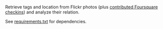 Retrieve tags and location from Flickr photos (plus [contributed Foursquare
checkins](http://infolab.tamu.edu/static/users/zhiyuan/icwsm_2011_readme.pdf))
and analyze their relation.

See [requirements.txt](requirements.txt) for dependencies.
